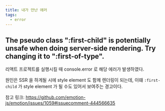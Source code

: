 ```yaml
---
title: 내가 만난 에러
tags:
  - error
---
```


## The pseudo class ":first-child" is potentially unsafe when doing server-side rendering. Try changing it to ":first-of-type".

리액트 프로젝트를 실행시킬 때 console.error 로 해당 에러가 발생하였다.

원인은 SSR 을 하게될 시에 style element 도 함께 렌더링이 되는데, 이떄 `:first-child` 가 style element 가 될 수도 있어서 보여주는 경고이다.

참고 링크: https://github.com/emotion-js/emotion/issues/1059#issuecomment-444566635